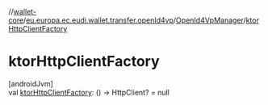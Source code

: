 //[wallet-core](../../../index.md)/[eu.europa.ec.eudi.wallet.transfer.openId4vp](../index.md)/[OpenId4VpManager](index.md)/[ktorHttpClientFactory](ktor-http-client-factory.md)

# ktorHttpClientFactory

[androidJvm]\
val [ktorHttpClientFactory](ktor-http-client-factory.md): () -&gt; HttpClient? = null
